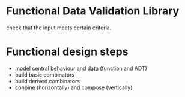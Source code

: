 # Functional Data Validation Library
check that the input meets certain criteria.

# Functional design steps
- model central behaviour and data (function and ADT)
- build basic combinators
- build derived combinators
- conbine (horizontally) and compose (vertically)
